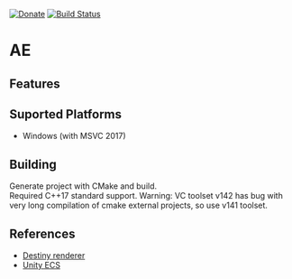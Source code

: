 [![Donate](https://img.shields.io/badge/Donate-PayPal-green.svg)](paypal.me/azhirnovgithub) 
[![Build Status](https://api.travis-ci.com/azhirnov/AE.svg?branch=master)](https://travis-ci.com/azhirnov/AE)<br/>

# AE

## Features

## Suported Platforms
* Windows (with MSVC 2017)


## Building
Generate project with CMake and build.<br/>
Required C++17 standard support.
Warning: VC toolset v142 has bug with very long compilation of cmake external projects, so use v141 toolset.


## References
* [Destiny renderer](http://advances.realtimerendering.com/destiny/gdc_2015/Tatarchuk_GDC_2015__Destiny_Renderer_web.pdf)
* [Unity ECS](https://docs.unity3d.com/Packages/com.unity.entities@0.1/manual/index.html)
